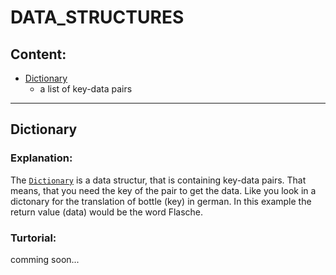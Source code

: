 # DATA_STRUCTURES

## Content:
* [Dictionary](#dictionary)
  * a list of key-data pairs

---
## Dictionary

### Explanation:
The [`Dictionary`](https://docs.rs/data_structures_SD/0.1.0/data_structures_SD/lists/dictionary/struct.Dictionary.html) is a data structur, that is containing key-data pairs. That means, that you need the key of the pair to get the data. Like you look in a dictonary for the translation of bottle (key) in german. In this example the return value (data) would be the word Flasche.

### Turtorial:

comming soon...